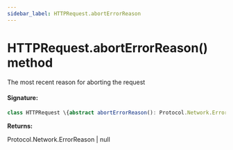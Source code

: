 ```yaml
---
sidebar_label: HTTPRequest.abortErrorReason
---
```


# HTTPRequest.abortErrorReason() method

The most recent reason for aborting the request

#### Signature:

```typescript
class HTTPRequest \{abstract abortErrorReason(): Protocol.Network.ErrorReason | null;\}
```

**Returns:**

Protocol.Network.ErrorReason \| null
